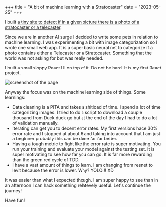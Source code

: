 +++
title = "A bit of machine learning with a Stratocaster"
date = "2023-05-25"
+++

I built [a tiny site to detect if in a given picture there is a photo of a stratocaster or a telecaster](https://resonant-puffpuff-92c2bd.netlify.app/).

Since we are in another AI surge I decided to write some pets in relation to machine learning. I was experimenting a bit with image categorization so I wrote one small web app. It is a super basic neural net to categorize if a photo contains either a Telecaster or a Stratocaster. Something that the world was not asking for but was really needed.

I built a small sloppy React UI on top of it. Do not be hard. It is my first React project.

![screenshot of the page](/posts/2023-05-25-a_bit_of_machine_learning/strato-or-tele.png)

Anyway the focus was on the machine learning side of things. Some learnings:

- Data cleaning is a PITA and takes a shitload of time. I spend a lot of time categorizing images. I tried to do a script to download a couple thousand from Duck duck go but at the end of the day I had to do a lot of validation manually.
- Iterating can get you to decent error rates. My first versions hace 30% error rate and I stopped at about 6 and taking into account that I am just a beginner probably this can be done far far better.
- Having a tough metric to fight like the error rate is super motivating. You run your training and evaluate your model against the testing set. It is super motivating to see how far you can go. It is far more rewarding than the green red cycle of TDD.
- I have a vast amount of things to learn. I am changing from resnet to levit because the error is lower. Why? YOLO!!! XD

It was easier than what I expected though. I am super happy to see than in an afternoon I can hack something relatevely useful. Let's continue the journey!

Have fun!

